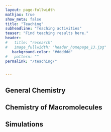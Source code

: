 ```yaml
---
layout: page-fullwidth
mathjax: true
show_meta: false
title: "Teaching"
subheadline: "Teaching activities"
teaser: "Find teaching results here."
header:
#   title: "research"
#   image_fullwidth: "header_homepage_13.jpg"
   background-color: "#dddddd"
#   pattern: ""
permalink: "/teaching/"


---
```


## General Chemistry <a name="GenChem"></a> 


## Chemistry of Macromolecules <a name="PolyChem"></a> 


## Simulations <a name="Simu"></a> 





